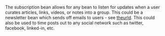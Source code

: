The subscription bean allows for any bean to listen for updates when a user curates articles, links, videos, or notes into a group. This could be a newsletter bean which sends off emails to users - see [theurld](http://theurld.com). This could also be used to time posts out to any social network such as twitter, facebook, linked-in, etc.